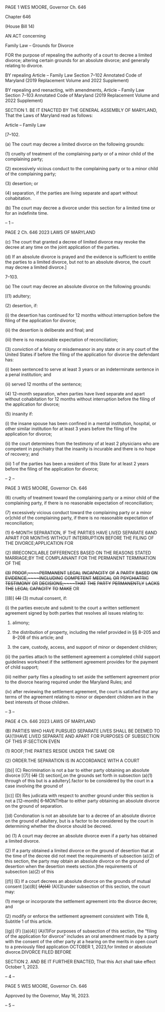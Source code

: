 PAGE 1
WES MOORE, Governor Ch. 646

Chapter 646

(House Bill 14)

AN ACT concerning

Family Law – Grounds for Divorce

FOR the purpose of repealing the authority of a court to decree a limited divorce; altering
certain grounds for an absolute divorce; and generally relating to divorce.

BY repealing
Article – Family Law
Section 7–102
Annotated Code of Maryland
(2019 Replacement Volume and 2022 Supplement)

BY repealing and reenacting, with amendments,
Article – Family Law
Section 7–103
Annotated Code of Maryland
(2019 Replacement Volume and 2022 Supplement)

SECTION 1. BE IT ENACTED BY THE GENERAL ASSEMBLY OF MARYLAND,
That the Laws of Maryland read as follows:

Article – Family Law

[7–102.

(a) The court may decree a limited divorce on the following grounds:

(1) cruelty of treatment of the complaining party or of a minor child of the
complaining party;

(2) excessively vicious conduct to the complaining party or to a minor child
of the complaining party;

(3) desertion; or

(4) separation, if the parties are living separate and apart without
cohabitation.

(b) The court may decree a divorce under this section for a limited time or for an
indefinite time.

– 1 –

PAGE 2
Ch. 646 2023 LAWS OF MARYLAND

(c) The court that granted a decree of limited divorce may revoke the decree at
any time on the joint application of the parties.

(d) If an absolute divorce is prayed and the evidence is sufficient to entitle the
parties to a limited divorce, but not to an absolute divorce, the court may decree a limited
divorce.]

7–103.

(a) The court may decree an absolute divorce on the following grounds:

[(1) adultery;

(2) desertion, if:

(i) the desertion has continued for 12 months without interruption
before the filing of the application for divorce;

(ii) the desertion is deliberate and final; and

(iii) there is no reasonable expectation of reconciliation;

(3) conviction of a felony or misdemeanor in any state or in any court of the
United States if before the filing of the application for divorce the defendant has:

(i) been sentenced to serve at least 3 years or an indeterminate
sentence in a penal institution; and

(ii) served 12 months of the sentence;

(4) 12–month separation, when parties have lived separate and apart
without cohabitation for 12 months without interruption before the filing of the application
for divorce;

(5) insanity if:

(i) the insane spouse has been confined in a mental institution,
hospital, or other similar institution for at least 3 years before the filing of the application
for divorce;

(ii) the court determines from the testimony of at least 2 physicians
who are competent in psychiatry that the insanity is incurable and there is no hope of
recovery; and

(iii) 1 of the parties has been a resident of this State for at least 2
years before the filing of the application for divorce;

– 2 –

PAGE 3
WES MOORE, Governor Ch. 646

(6) cruelty of treatment toward the complaining party or a minor child of
the complaining party, if there is no reasonable expectation of reconciliation;

(7) excessively vicious conduct toward the complaining party or a minor
or]child of the complaining party, if there is no reasonable expectation of reconciliation;

(1) 6–MONTH SEPARATION, IF THE PARTIES HAVE LIVED SEPARATE
6AND APART FOR MONTHS WITHOUT INTERRUPTION BEFORE THE FILING OF THE
DIVORCE;APPLICATION FOR

(2) IRRECONCILABLE DIFFERENCES BASED ON THE REASONS STATED
MARRIAGE;BY THE COMPLAINANT FOR THE PERMANENT TERMINATION OF THE

~~(3)~~ ~~PROOF,~~~~PERMANENT~~ ~~LEGAL~~ ~~INCAPACITY~~ ~~OF~~ ~~A~~ ~~PARTY~~ ~~BASED~~ ~~ON~~
~~EVIDENCE,~~~~INCLUDING~~ ~~COMPETENT~~ ~~MEDICAL~~ ~~OR~~ ~~PSYCHIATRIC~~ ~~TESTIMONY~~ ~~OR~~
~~DECISIONS;~~~~THAT~~ ~~THE~~ ~~PARTY~~ ~~PERMANENTLY~~ ~~LACKS~~ ~~THE~~ ~~LEGAL~~ ~~CAPACITY~~ ~~TO~~ ~~MAKE~~
OR

[(8)] ~~(4)~~ (3) mutual consent, if:

(i) the parties execute and submit to the court a written settlement
agreement signed by both parties that resolves all issues relating to:

1. alimony;

2. the distribution of property, including the relief provided
in §§ 8–205 and 8–208 of this article; and

3. the care, custody, access, and support of minor or
dependent children;

(ii) the parties attach to the settlement agreement a completed child
support guidelines worksheet if the settlement agreement provides for the payment of child
support;

(iii) neither party files a pleading to set aside the settlement
agreement prior to the divorce hearing required under the Maryland Rules; and

(iv) after reviewing the settlement agreement, the court is satisfied
that any terms of the agreement relating to minor or dependent children are in the best
interests of those children.

– 3 –

PAGE 4
Ch. 646 2023 LAWS OF MARYLAND

(B) PARTIES WHO HAVE PURSUED SEPARATE LIVES SHALL BE DEEMED TO
(A)(1)HAVE LIVED SEPARATE AND APART FOR PURPOSES OF SUBSECTION OF THIS
IF:SECTION EVEN

(1) ROOF;THE PARTIES RESIDE UNDER THE SAME OR

(2) ORDER.THE SEPARATION IS IN ACCORDANCE WITH A COURT

[(b)] (C) Recrimination is not a bar to either party obtaining an absolute divorce
[(7)] ~~(4)~~ (3) section[,on the grounds set forth in subsection (a)(1) through of this but is a
adultery].factor to be considered by the court in a case involving the ground of

[(c)] (D) Res judicata with respect to another ground under this section is not a
[12–month] 6–MONTHbar to either party obtaining an absolute divorce on the ground of
separation.

[(d) Condonation is not an absolute bar to a decree of an absolute divorce on the
ground of adultery, but is a factor to be considered by the court in determining whether the
divorce should be decreed.

(e) (1) A court may decree an absolute divorce even if a party has obtained a
limited divorce.

(2) If a party obtained a limited divorce on the ground of desertion that at
the time of the decree did not meet the requirements of subsection (a)(2) of this section, the
party may obtain an absolute divorce on the ground of desertion when the desertion meets
section.]the requirements of subsection (a)(2) of this

[(f)] (E) If a court decrees an absolute divorce on the grounds of mutual consent
[(a)(8)] ~~(A)(4)~~ (A)(3)under subsection of this section, the court may:

(1) merge or incorporate the settlement agreement into the divorce decree;
and

(2) modify or enforce the settlement agreement consistent with Title 8,
Subtitle 1 of this article.

[(g)] (F) [(a)(4)] (A)(1)For purposes of subsection of this section, the “filing of
the application for divorce” includes an oral amendment made by a party with the consent
of the other party at a hearing on the merits in open court to a previously filed application
OCTOBER 1, 2023,for limited or absolute divorce.DIVORCE FILED BEFORE

SECTION 2. AND BE IT FURTHER ENACTED, That this Act shall take effect
October 1, 2023.

– 4 –

PAGE 5
WES MOORE, Governor Ch. 646

Approved by the Governor, May 16, 2023.

– 5 –
